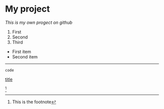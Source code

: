 # My project
*This is my own progect on github*
1. First
2. Second
3. Third
- First item
- Second item
- - -
`code`

[title](https://www.example.com)

[^1]

[^1]: This is the footnote
